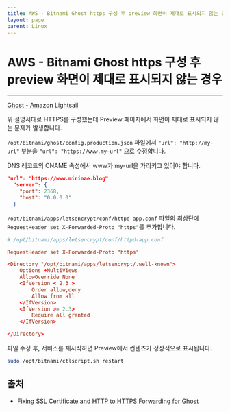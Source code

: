 ```yaml
---
title: AWS - Bitnami Ghost https 구성 후 preview 화면이 제대로 표시되지 않는 경우
layout: page
parent: Linux
---
```


# AWS - Bitnami Ghost https 구성 후 preview 화면이 제대로 표시되지 않는 경우

---

[Ghost - Amazon Lightsail](https://docs.aws.amazon.com/ko_kr/lightsail/latest/userguide/amazon-lightsail-quick-start-guide-ghost.html)

위 설명서대로 HTTPS를 구성했는데 Preview 페이지에서 화면이 제대로 표시되지 않는 문제가 발생합니다.

`/opt/bitnami/ghost/config.production.json` 파일에서 `"url": "http://my-url"` 부분을 `"url": "https://www.my-url"` 으로 수정합니다.

DNS 레코드의 CNAME 속성에서 www가 my-url을 가리키고 있어야 합니다.

```json
"url": "https://www.mirinae.blog"
  "server": {
    "port": 2368,
    "host": "0.0.0.0"
  }
```

`/opt/bitnami/apps/letsencrypt/conf/httpd-app.conf` 파일의 최상단에 `RequestHeader set X-Forwarded-Proto "https"`를 추가합니다.

```conf
# /opt/bitnami/apps/letsencrypt/conf/httpd-app.conf

RequestHeader set X-Forwarded-Proto "https"

<Directory "/opt/bitnami/apps/letsencrypt/.well-known">
    Options +MultiViews
    AllowOverride None
    <IfVersion < 2.3 >
        Order allow,deny
        Allow from all
    </IfVersion>
    <IfVersion >= 2.3>
        Require all granted
    </IfVersion>

</Directory>
```

파일 수정 후, 서비스를 재시작하면 Preview에서 컨텐츠가 정상적으로 표시됩니다.

```bash
sudo /opt/bitnami/ctlscript.sh restart
```

## 출처

- [Fixing SSL Certificate and HTTP to HTTPS Forwarding for Ghost](https://www.codymd.com/setting-up-ghost-blog-on-google-cloud-services)
